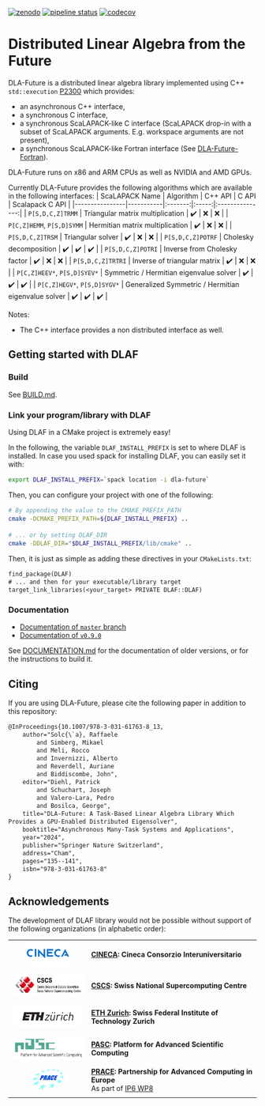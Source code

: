 [![zenodo](https://zenodo.org/badge/DOI/10.5281/zenodo.10518288.svg)](https://doi.org/10.5281/zenodo.10518288) [![pipeline status](https://gitlab.com/cscs-ci/ci-testing/webhook-ci/mirrors/4700071344751697/7514005670787789/badges/master/pipeline.svg)](https://gitlab.com/cscs-ci/ci-testing/webhook-ci/mirrors/4700071344751697/7514005670787789/-/commits/master) [![codecov](https://codecov.io/gh/eth-cscs/DLA-Future/branch/master/graph/badge.svg)](https://codecov.io/gh/eth-cscs/DLA-Future)

# Distributed Linear Algebra from the Future

DLA-Future is a distributed linear algebra library implemented using C++ `std::execution` [P2300](https://cplusplus.github.io/sender-receiver/execution.html) which provides:
- an asynchronous C++ interface,
- a synchronous C interface,
- a synchronous ScaLAPACK-like C interface (ScaLAPACK drop-in with a subset of ScaLAPACK arguments. E.g. workspace arguments are not present),
- a synchronous ScaLAPACK-like Fortran interface (See [DLA-Future-Fortran](https://github.com/eth-cscs/DLA-Future-Fortran)).

DLA-Future runs on x86 and ARM CPUs as well as NVIDIA and AMD GPUs.

Currently DLA-Future provides the following algorithms which are available in the following interfaces:
| ScaLAPACK Name | Algorithm | C++ API | C API | Scalapack C API |
|----------------|-----------|:-------:|:-----:|:---------------:|
| `P[S,D,C,Z]TRMM` | Triangular matrix multiplication | ✔️ | ❌ | ❌ |
| `P[C,Z]HEMM`, `P[S,D]SYMM` | Hermitian matrix multiplication | ✔️ | ❌ | ❌ |
| `P[S,D,C,Z]TRSM` | Triangular solver | ✔️ | ❌ | ❌ |
| `P[S,D,C,Z]POTRF` | Cholesky decomposition | ✔️ | ✔️ | ✔️ |
| `P[S,D,C,Z]POTRI` | Inverse from Cholesky factor | ✔️ | ❌ | ❌ |
| `P[S,D,C,Z]TRTRI` | Inverse of triangular matrix | ✔️ | ❌ | ❌ |
| `P[C,Z]HEEV*`, `P[S,D]SYEV*` | Symmetric / Hermitian eigenvalue solver | ✔️ | ✔️ | ✔️ |
| `P[C,Z]HEGV*`, `P[S,D]SYGV*` | Generalized Symmetric / Hermitian eigenvalue solver | ✔️ | ✔️ | ✔️ |

Notes:
- The C++ interface provides a non distributed interface as well.

## Getting started with DLAF

### Build

See [BUILD.md](BUILD.md).

### Link your program/library with DLAF

Using DLAF in a CMake project is extremely easy!

In the following, the variable `DLAF_INSTALL_PREFIX` is set to where DLAF is installed. In case you used spack for installing DLAF, you can easily set it with:

```bash
export DLAF_INSTALL_PREFIX=`spack location -i dla-future`
```

Then, you can configure your project with one of the following:

```bash
# By appending the value to the CMAKE_PREFIX_PATH
cmake -DCMAKE_PREFIX_PATH=${DLAF_INSTALL_PREFIX} ..

# ... or by setting DLAF_DIR
cmake -DDLAF_DIR="$DLAF_INSTALL_PREFIX/lib/cmake" ..
```

Then, it is just as simple as adding these directives in your `CMakeLists.txt`:

```
find_package(DLAF)
# ... and then for your executable/library target
target_link_libraries(<your_target> PRIVATE DLAF::DLAF)
```

### Documentation

- [Documentation of `master` branch](https://eth-cscs.github.io/DLA-Future/master/)
- [Documentation of `v0.9.0`](https://eth-cscs.github.io/DLA-Future/v0.9.0/)

See [DOCUMENTATION.md](DOCUMENTATION.md) for the documentation of older versions, or for the instructions to build it.

## Citing

If you are using DLA-Future, please cite the following paper in addition to this repository:

```
@InProceedings{10.1007/978-3-031-61763-8_13,
    author="Solc{\`a}, Raffaele
        and Simberg, Mikael
        and Meli, Rocco
        and Invernizzi, Alberto
        and Reverdell, Auriane
        and Biddiscombe, John",
    editor="Diehl, Patrick
        and Schuchart, Joseph
        and Valero-Lara, Pedro
        and Bosilca, George",
    title="DLA-Future: A Task-Based Linear Algebra Library Which Provides a GPU-Enabled Distributed Eigensolver",
    booktitle="Asynchronous Many-Task Systems and Applications",
    year="2024",
    publisher="Springer Nature Switzerland",
    address="Cham",
    pages="135--141",
    isbn="978-3-031-61763-8"
}
```

## Acknowledgements

The development of DLAF library would not be possible without support of the following organizations (in alphabetic order):

|||
:---:|:---
<img height="50" src="./doc/images/logo-cineca.png"> | [**CINECA**](https://www.cineca.it/en)**: Cineca Consorzio Interuniversitario**
|||
<img height="50" src="./doc/images/logo-cscs.jpg"> | [**CSCS**](https://www.cscs.ch)**: Swiss National Supercomputing Centre**
|||
<img height="50" src="./doc/images/logo-eth.svg"> | [**ETH Zurich**](https://ethz.ch/en.html)**: Swiss Federal Institute of Technology Zurich**
|||
<img height="50" src="./doc/images/logo-pasc.png"> | [**PASC**](https://www.pasc-ch.org/)**: Platform for Advanced Scientific Computing**
|||
<img height="50" src="./doc/images/logo-prace.jpg"> | [**PRACE**](https://prace-ri.eu/)**: Partnership for Advanced Computing in Europe**<br/>As part of [IP6 WP8](https://prace-ri.eu/about/ip-projects/#PRACE6IP)
|||
